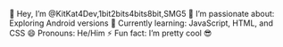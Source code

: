 👋 Hey, I’m @KitKat4Dev,1bit2bits4bits8bit,SMG5
👀 I’m passionate about: Exploring Android versions
🌱 Currently learning: JavaScript, HTML, and CSS
😄 Pronouns: He/Him
⚡ Fun fact: I’m pretty cool 😎

<!---
KitKat4Dev/KitKat4Dev is a ✨ special ✨ repository because its `README.md` (this file) appears on your GitHub profile.
You can click the Preview link to take a look at your changes.
--->
